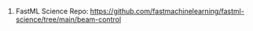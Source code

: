 1. FastML Science Repo: https://github.com/fastmachinelearning/fastml-science/tree/main/beam-control
